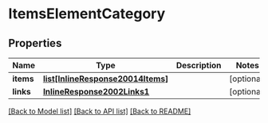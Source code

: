 # ItemsElementCategory

## Properties
Name | Type | Description | Notes
------------ | ------------- | ------------- | -------------
**items** | [**list[InlineResponse20014Items]**](InlineResponse20014Items.md) |  | [optional] 
**links** | [**InlineResponse2002Links1**](InlineResponse2002Links1.md) |  | [optional] 

[[Back to Model list]](../README.md#documentation-for-models) [[Back to API list]](../README.md#documentation-for-api-endpoints) [[Back to README]](../README.md)


